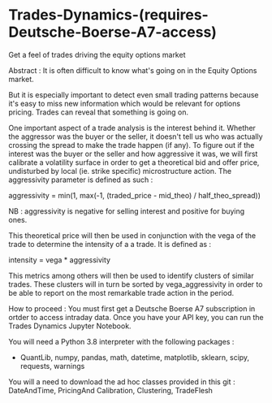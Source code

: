 # Trades-Dynamics-(requires-Deutsche-Boerse-A7-access)
Get a feel of trades driving the equity options market

Abstract :
It is often difficult to know what's going on in the Equity Options market.

But it is especially important to detect even small trading patterns because it's easy to miss new information
which would be relevant for options pricing. Trades can reveal that something is going on.

One important aspect of a trade analysis is the interest behind it. Whether the aggressor was the buyer or the seller,
it  doesn't tell us who was actually crossing the spread to make the trade happen (if any). To figure out if the interest
was the buyer or the seller and how aggressive it was, we will first calibrate a volatility surface in order to get
a theoretical bid and offer price, undisturbed by local (ie. strike specific) microstructure action. The aggressivity 
parameter is defined as such :

aggressivity = min(1, max(-1, (traded_price - mid_theo) / half_theo_spread))

NB : aggressivity is negative for selling interest and positive for buying ones.

This theoretical price will then be used in conjunction with the vega of the trade to determine the intensity of a
a trade. It is defined as :

intensity = vega * aggressivity

This metrics among others will then be used to identify clusters of similar trades. These clusters will in turn be sorted
by vega_aggressivity in order to be able to report on the most remarkable trade action in the period.


How to proceed :
You must first get a Deutsche Boerse A7 subscription in ortder to access intraday data.
Once you have your API key, you can run the Trades Dynamics Jupyter Notebook.

You will need a Python 3.8 interpreter with the following packages :
- QuantLib, numpy, pandas, math, datetime, matplotlib, sklearn, scipy, requests, warnings

You will a need to download the ad hoc classes provided in this git :
DateAndTime, PricingAnd Calibration, Clustering, TradeFlesh



